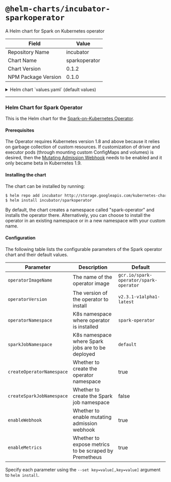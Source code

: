 # `@helm-charts/incubator-sparkoperator`

A Helm chart for Spark on Kubernetes operator

| Field               | Value         |
| ------------------- | ------------- |
| Repository Name     | incubator     |
| Chart Name          | sparkoperator |
| Chart Version       | 0.1.2         |
| NPM Package Version | 0.1.0         |

<details>

<summary>Helm chart `values.yaml` (default values)</summary>

```yaml
operatorImageName: gcr.io/spark-operator/spark-operator
operatorVersion: v2.3.1-v1alpha1-latest
operatorNamespace: spark-operator
sparkJobNamespace: default

createOperatorNamespace: true
createSparkJobNamespace: false

enableWebhook: true
enableMetrics: true
```

</details>

---

### Helm Chart for Spark Operator

This is the Helm chart for the [Spark-on-Kubernetes Operator](https://github.com/GoogleCloudPlatform/spark-on-k8s-operator).

#### Prerequisites

The Operator requires Kubernetes version 1.8 and above because it relies on garbage collection of custom resources. If customization of driver and executor pods (through mounting custom ConfigMaps and volumes) is desired, then the [Mutating Admission Webhook](https://github.com/GoogleCloudPlatform/spark-on-k8s-operator/blob/master/docs/quick-start-guide.md#using-the-mutating-admission-webhook) needs to be enabled and it only became beta in Kubernetes 1.9.

#### Installing the chart

The chart can be installed by running:

```bash
$ helm repo add incubator http://storage.googleapis.com/kubernetes-charts-incubator
$ helm install incubator/sparkoperator
```

By default, the chart creates a namespace called "spark-operator" and installs the operator there. Alternatively, you can choose to install the operator in an existing namespace or in a new namespace with your custom name.

#### Configuration

The following table lists the configurable parameters of the Spark operator chart and their default values.

| Parameter                 | Description                                           | Default                                |
| ------------------------- | ----------------------------------------------------- | -------------------------------------- |
| `operatorImageName`       | The name of the operator image                        | `gcr.io/spark-operator/spark-operator` |
| `operatorVersion`         | The version of the operator to install                | `v2.3.1-v1alpha1-latest`               |
| `operatorNamespace`       | K8s namespace where operator is installed             | `spark-operator`                       |
| `sparkJobNamespace`       | K8s namespace where Spark jobs are to be deployed     | `default`                              |
| `createOperatorNamespace` | Whether to create the operator namespace              | true                                   |
| `createSparkJobNamespace` | Whether to create the Spark job namespace             | false                                  |
| `enableWebhook`           | Whether to enable mutating admission webhook          | true                                   |
| `enableMetrics`           | Whether to expose metrics to be scraped by Premetheus | true                                   |

Specify each parameter using the `--set key=value[,key=value]` argument to `helm install`.
